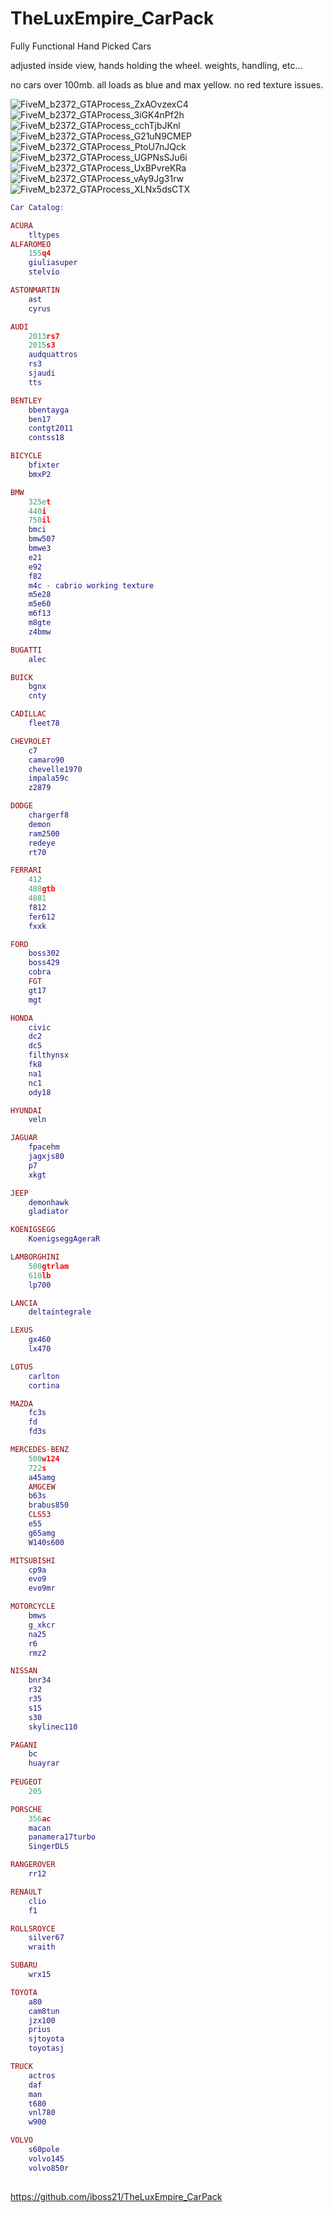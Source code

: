 # TheLuxEmpire_CarPack
Fully Functional Hand Picked Cars

adjusted inside view, hands holding the wheel. 
weights, handling, etc...

no cars over 100mb. all loads as blue and max yellow. no red texture issues. 

![FiveM_b2372_GTAProcess_ZxAOvzexC4](https://user-images.githubusercontent.com/48193931/169357461-f96f5b95-33e4-4178-bcce-f362d7abd88a.png)
![FiveM_b2372_GTAProcess_3iGK4nPf2h](https://user-images.githubusercontent.com/48193931/169357465-9229c93b-21a9-4c95-b6a9-1387fbb2cc38.png)
![FiveM_b2372_GTAProcess_cchTjbJKnl](https://user-images.githubusercontent.com/48193931/169357468-5f40f3aa-239c-48e0-b43e-ec743eaa9a4f.png)
![FiveM_b2372_GTAProcess_G21uN9CMEP](https://user-images.githubusercontent.com/48193931/169357471-439170b0-417a-40ad-a9a4-2c58fe53dac8.png)
![FiveM_b2372_GTAProcess_PtoU7nJQck](https://user-images.githubusercontent.com/48193931/169357475-840a7cc7-996d-44e1-8dc8-b2d1b4b440ab.png)
![FiveM_b2372_GTAProcess_UGPNsSJu6i](https://user-images.githubusercontent.com/48193931/169357478-58d17d8c-4657-4ca4-b6e5-66579e223a89.png)
![FiveM_b2372_GTAProcess_UxBPvreKRa](https://user-images.githubusercontent.com/48193931/169357480-5108fc38-0555-4e3c-a087-fbde655e476c.png)
![FiveM_b2372_GTAProcess_vAy9Jg31rw](https://user-images.githubusercontent.com/48193931/169357481-83fcb320-dd82-41a6-a406-bc791bbe7b96.png)
![FiveM_b2372_GTAProcess_XLNx5dsCTX](https://user-images.githubusercontent.com/48193931/169357483-dc6d88f5-a7a9-471a-ab0b-4e8f29ef895b.png)


```lua
Car Catalog:

ACURA
	tltypes
ALFAROMEO
	155q4
	giuliasuper
	stelvio

ASTONMARTIN
	ast
	cyrus

AUDI
	2013rs7
	2015s3
	audquattros
	rs3
	sjaudi
	tts

BENTLEY
	bbentayga
	ben17
	contgt2011
	contss18

BICYCLE
	bfixter
	bmxP2

BMW
	325et
	440i
	750il
	bmci
	bmw507
	bmwe3
	e21
	e92
	f82
	m4c - cabrio working texture
	m5e28
	m5e60
	m6f13
	m8gte
	z4bmw

BUGATTI
	alec

BUICK
	bgnx
	cnty

CADILLAC
	fleet78

CHEVROLET
	c7
	camaro90
	chevelle1970
	impala59c
	z2879

DODGE
	chargerf8
	demon
	ram2500
	redeye
	rt70

FERRARI
	412
	488gtb
	4881
	f812
	fer612
	fxxk

FORD
	boss302
	boss429
	cobra
	FGT
	gt17
	mgt

HONDA
	civic
	dc2
	dc5
	filthynsx
	fk8
	na1
	nc1
	ody18

HYUNDAI
	veln

JAGUAR
	fpacehm
	jagxjs80
	p7
	xkgt

JEEP
	demonhawk
	gladiator

KOENIGSEGG
	KoenigseggAgeraR

LAMBORGHINI
	500gtrlam
	610lb
	lp700

LANCIA
	deltaintegrale

LEXUS
	gx460
	lx470

LOTUS
	carlton
	cortina

MAZDA
	fc3s
	fd
	fd3s

MERCEDES-BENZ
	500w124
	722s
	a45amg
	AMGCEW
	b63s
	brabus850
	CLS53
	e55
	g65amg
	W140s600

MITSUBISHI
	cp9a
	evo9
	evo9mr

MOTORCYCLE
	bmws
	g_xkcr
	na25
	r6
	rmz2

NISSAN
	bnr34
	r32
	r35
	s15
	s30
	skylinec110

PAGANI
	bc
	huayrar
	
PEUGEOT
	205

PORSCHE
	356ac
	macan
	panamera17turbo
	SingerDLS

RANGEROVER
	rr12

RENAULT
	clio
	f1

ROLLSROYCE
	silver67
	wraith

SUBARU
	wrx15

TOYOTA
	a80
	cam8tun
	jzx100
	prius
	sjtoyota
	toyotasj

TRUCK
	actros
	daf
	man
	t680
	vnl780
	w900

VOLVO
	s60pole
	volvo145
	volvo850r
	
```
https://github.com/iboss21/TheLuxEmpire_CarPack
